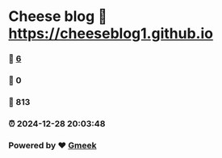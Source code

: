 # Cheese blog :link: https://cheeseblog1.github.io 
### :page_facing_up: [6](https://cheeseblog1.github.io/tag.html) 
### :speech_balloon: 0 
### :hibiscus: 813 
### :alarm_clock: 2024-12-28 20:03:48 
### Powered by :heart: [Gmeek](https://github.com/Meekdai/Gmeek)
